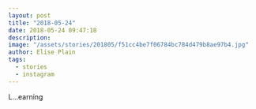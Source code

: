 ```yaml
---
layout: post
title: "2018-05-24"
date: 2018-05-24 09:47:18
description: 
image: "/assets/stories/201805/f51cc4be7f06784bc784d479b8ae97b4.jpg"
author: Elise Plain
tags: 
  - stories
  - instagram
---
```


L...earning
<p></p>
